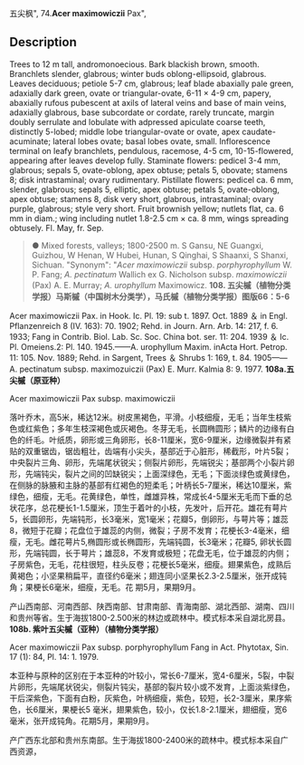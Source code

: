 五尖枫",
74.**Acer maximowiczii** Pax",

## Description
Trees to 12 m tall, andromonoecious. Bark blackish brown, smooth. Branchlets slender, glabrous; winter buds oblong-ellipsoid, glabrous. Leaves deciduous; petiole 5-7 cm, glabrous; leaf blade abaxially pale green, adaxially dark green, ovate or triangular-ovate, 6-11 × 4-9 cm, papery, abaxially rufous pubescent at axils of lateral veins and base of main veins, adaxially glabrous, base subcordate or cordate, rarely truncate, margin doubly serrulate and lobulate with adpressed apiculate coarse teeth, distinctly 5-lobed; middle lobe triangular-ovate or ovate, apex caudate-acuminate; lateral lobes ovate; basal lobes ovate, small. Inflorescence terminal on leafy branchlets, pendulous, racemose, 4-5 cm, 10-15-flowered, appearing after leaves develop fully. Staminate flowers: pedicel 3-4 mm, glabrous; sepals 5, ovate-oblong, apex obtuse; petals 5, obovate; stamens 8; disk intrastaminal; ovary rudimentary. Pistillate flowers: pedicel ca. 6 mm, slender, glabrous; sepals 5, elliptic, apex obtuse; petals 5, ovate-oblong, apex obtuse; stamens 8, disk very short, glabrous, intrastaminal; ovary purple, glabrous; style very short. Fruit brownish yellow; nutlets flat, ca. 6 mm in diam.; wing including nutlet 1.8-2.5 cm × ca. 8 mm, wings spreading obtusely. Fl. May, fr. Sep.

> ● Mixed forests, valleys; 1800-2500 m. S Gansu, NE Guangxi, Guizhou, W Henan, W Hubei, Hunan, S Qinghai, S Shaanxi, S Shanxi, Sichuan.
  "Synonym": "*Acer maximowiczii* subsp. *porphyrophyllum* W. P. Fang; *A. pectinatum* Wallich ex G. Nicholson subsp. *maximowiczii* (Pax) A. E. Murray; *A. urophyllum* Maximowicz.
**108. 五尖槭（植物分类学报）马斯槭（中国树木分类学），马氏槭（植物分类学报）图版66：5-6**

Acer maximowiczii Pax. in Hook. Ic. Pl. 19: sub t. 1897. Oct. 1889 ＆ in Engl. Pflanzenreich 8 (IV. 163): 70. 1902; Rehd. in Journ. Arn. Arb. 14: 217, f. 6. 1933; Fang in Contrib. Biol. Lab. Sc. Soc. China bot. ser. 11: 204. 1939 ＆ Ic. Pl. Omeiens.2: Pl. 140. 1945.——A. urophyllum Maxim. inActa Hort. Petrop. 11: 105. Nov. 1889; Rehd. in Sargent, Trees ＆ Shrubs 1: 169, t. 84. 1905——A. pectinatum subsp. maximozuiczii (Pax) E. Murr. Kalmia 8: 9. 1977.
**108a.五尖槭（原亚种）**

Acer maximowiczii Pax subsp. maximowiczii

落叶乔木，高5米，稀达12米。树皮黑褐色，平滑。小枝细瘦，无毛；当年生枝紫色或红紫色；多年生枝深褐色或灰褐色。冬芽无毛，长圆椭圆形；鳞片的边缘有白色的纤毛。叶纸质，卵形或三角卵形，长8-11厘米，宽6-9厘米，边缘微裂并有紧贴的双重锯齿，锯齿粗壮，齿端有小尖头，基部近于心脏形，稀截形，叶片5裂；中央裂片三角、卵形，先端尾状锐尖；侧裂片卵形，先端锐尖；基部两个小裂片卵形，先端钝尖，裂片之间的凹缺锐尖；上面深绿色，无毛；下面淡绿色或黄绿色，在侧脉的脉腋和主脉的基部有红褐色的短柔毛；叶柄长5-7厘米，稀达10厘米，紫绿色，细瘦，无毛。花黄绿色，单性，雌雄异株，常成长4-5厘米无毛而下垂的总状花序，总花梗长1-1.5厘米，顶生于着叶的小枝，先发叶，后开花。雄花有萼片5，长圆卵形，先端钝形，长3毫米，宽1毫米；花瓣5，倒卵形，与萼片等；雄蕊8，微短于花瓣；花盘位于雄蕊的内侧，微裂；子房不发育；花梗长3-4毫米，细瘦，无毛。雌花萼片5,椭圆形或长椭圆形，先端钝圆，长3毫米；花瓣5, 卵状长圆形，先端钝圆，长于萼片；雄蕊8，不发育或极短；花盘无毛，位于雄蕊的内侧；子房紫色，无毛，花柱很短，柱头反卷；花梗长5毫米，细瘦。翅果紫色，成熟后黄褐色；小坚果稍扁平，直径约6毫米；翅连同小坚果长2.3-2.5厘米，张开成钝角；果梗长6毫米，细瘦，无毛。花 期5月，果期9月。

产山西南部、河南西部、陕西南部、甘肃南部、青海南部、湖北西部、湖南、四川和贵州等省。生于海拔1800-2.500米的林边或疏林中。模式标本采自湖北房县。
**108b. 紫叶五尖槭（亚种）（植物分类学报）**

Acer maximowiczii Pax subsp. porphyrophyllum Fang in Act. Phytotax, Sin. 17 (1): 84, Pl. 14: 1. 1979.

本亚种与原种的区别在于本亚种的叶较小，常长6-7厘米，宽4-6厘米，5裂，中裂片卵形，先端尾状锐尖，侧裂片钝尖，基部的裂片较小或不发育，上面淡紫绿色，干后深紫色，下面有白粉，灰紫色，叶柄细瘦，紫色，较短，长2-3厘米，果序紫色，长6厘米，果梗长5 毫米，翅果紫色，较小，仅长1.8-2.1厘米，翅细瘦，宽6毫米，张开成钝角。花期5月，果期9月。

产广西东北部和贵州东南部。生于海拔1800-2400米的疏林中。模式标本采自广西资源，
